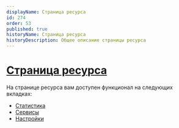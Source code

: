 ```yaml
---
displayName: Страница ресурса
id: 274
order: 53
published: true
historyName: Страница ресурса
historyDescription: Общее описание страницы ресурса
---
```


# [Страница ресурса]([resource-page])

На странице ресурса вам доступен функционал на следующих вкладках:
- [Статистика]([247])
- [Сервисы]([248])
- [Настройки]([249])
